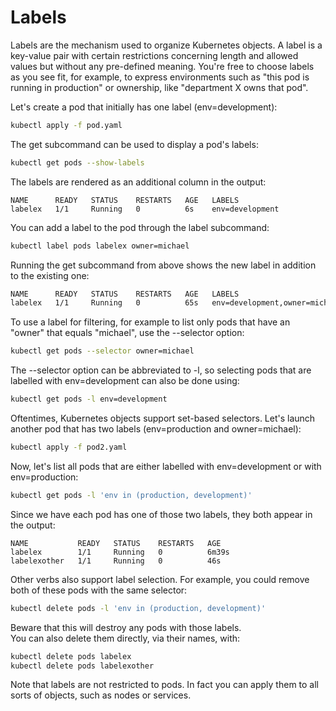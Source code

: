 # Labels

Labels are the mechanism used to organize Kubernetes objects. A label is a key-value pair with certain restrictions concerning length and allowed values but without any pre-defined meaning. You're free to choose labels as you see fit, for example, to express environments such as "this pod is running in production" or ownership, like "department X owns that pod".

Let's create a pod that initially has one label (env=development):

```bash
kubectl apply -f pod.yaml
```

The get subcommand can be used to display a pod's labels:

```bash
kubectl get pods --show-labels
```

The labels are rendered as an additional column in the output:

```console
NAME      READY   STATUS    RESTARTS   AGE   LABELS
labelex   1/1     Running   0          6s    env=development
```

You can add a label to the pod through the label subcommand:

```bash
kubectl label pods labelex owner=michael
```

Running the get subcommand from above shows the new label in addition to the existing one:

```bash
NAME      READY   STATUS    RESTARTS   AGE   LABELS
labelex   1/1     Running   0          65s   env=development,owner=michael
```

To use a label for filtering, for example to list only pods that have an "owner" that equals "michael", use the --selector option:

```bash
kubectl get pods --selector owner=michael
```

The --selector option can be abbreviated to -l, so selecting pods that are labelled with env=development can also be done using:

```bash
kubectl get pods -l env=development
```
Oftentimes, Kubernetes objects support set-based selectors. Let's launch another pod that has two labels (env=production and owner=michael):

```bash
kubectl apply -f pod2.yaml
```

Now, let's list all pods that are either labelled with env=development or with env=production:

```bash
kubectl get pods -l 'env in (production, development)'
```

Since we have each pod has one of those two labels, they both appear in the output:

```console
NAME           READY   STATUS    RESTARTS   AGE
labelex        1/1     Running   0          6m39s
labelexother   1/1     Running   0          46s
```

Other verbs also support label selection. For example, you could remove both of these pods with the same selector:

```bash
kubectl delete pods -l 'env in (production, development)'
```

Beware that this will destroy any pods with those labels.  
You can also delete them directly, via their names, with:

```bash
kubectl delete pods labelex
kubectl delete pods labelexother
```

Note that labels are not restricted to pods. In fact you can apply them to all sorts of objects, such as nodes or services.